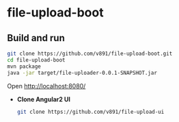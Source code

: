 # file-upload-boot


Build and run
-------------

```bash
git clone https://github.com/v891/file-upload-boot.git
cd file-upload-boot
mvn package
java -jar target/file-uploader-0.0.1-SNAPSHOT.jar
```
Open [http://localhost:8080/](http://localhost:8080/)


* **Clone Angular2 UI**
 
   ```bash
   git clone https://github.com/v891/file-upload-ui
   ```
